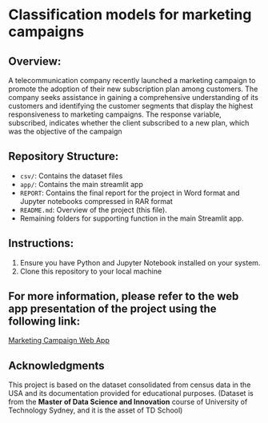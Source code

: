 #  Classification models for marketing campaigns

## Overview:
A telecommunication company recently launched a marketing campaign to promote the adoption of their new subscription plan among customers. The company seeks assistance in gaining a comprehensive understanding of its customers and identifying the customer segments that display the highest responsiveness to marketing campaigns. The response variable, subscribed, indicates whether the client subscribed to a new plan, which was the objective of the campaign
## Repository Structure:
- `csv/`: Contains the dataset files
- `app/`: Contains the main streamlit app
- `REPORT`: Contains the final report for the project in Word format and Jupyter notebooks compressed in RAR format 
- `README.md`: Overview of the project (this file).
-  Remaining folders for supporting function in the main Streamlit app.

## Instructions:
1. Ensure you have Python and Jupyter Notebook installed on your system.
2. Clone this repository to your local machine

## For more information, please refer to the web app presentation of the project using the following link:

[Marketing Campaign Web App](https://marketing-campaign-app.streamlit.app/)
## Acknowledgments

This project is based on the dataset consolidated from census data in the USA and its documentation provided for educational purposes.
(Dataset is from the **Master of Data Science and Innovation** course of University of Technology Sydney, and it is the asset of TD School)

